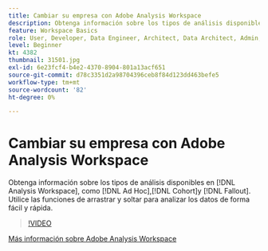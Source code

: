 ```yaml
---
title: Cambiar su empresa con Adobe Analysis Workspace
description: Obtenga información sobre los tipos de análisis disponibles en Analysis Workspace, como Ad Hoc, Cohorte y Visitas en el orden previsto. Utilice las funciones de arrastrar y soltar para analizar los datos de forma fácil y rápida.
feature: Workspace Basics
role: User, Developer, Data Engineer, Architect, Data Architect, Admin, Leader
level: Beginner
kt: 4382
thumbnail: 31501.jpg
exl-id: 6e23fcf4-b4e2-4370-8904-801a13acf651
source-git-commit: d78c3351d2a98704396ceb8f84d123dd463befe5
workflow-type: tm+mt
source-wordcount: '82'
ht-degree: 0%

---
```


# Cambiar su empresa con Adobe Analysis Workspace

Obtenga información sobre los tipos de análisis disponibles en [!DNL Analysis Workspace], como [!DNL Ad Hoc],[!DNL Cohort]y [!DNL Fallout]. Utilice las funciones de arrastrar y soltar para analizar los datos de forma fácil y rápida.

>[!VIDEO](https://video.tv.adobe.com/v/31501/?quality=12)

[Más información sobre Adobe Analysis Workspace](https://business.adobe.com/products/analytics/ad-hoc-analysis.html?sdid=T32PLYTV&amp;mv=search)
